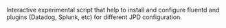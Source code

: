 Interactive experimental script that help to install and configure fluentd and plugins (Datadog, Splunk, etc) for different JPD configuration.
